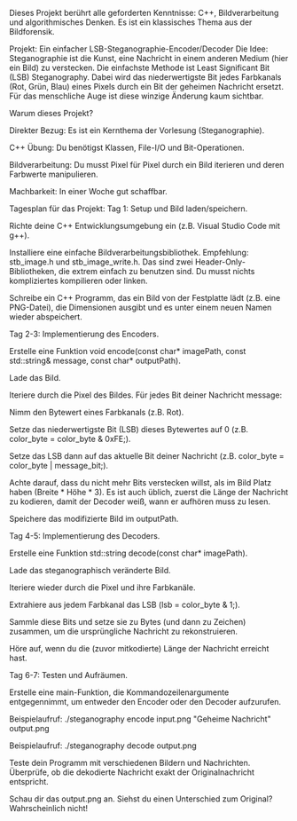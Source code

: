 Dieses Projekt berührt alle geforderten Kenntnisse: C++, Bildverarbeitung und algorithmisches Denken. Es ist ein klassisches Thema aus der Bildforensik.

Projekt: Ein einfacher LSB-Steganographie-Encoder/Decoder
Die Idee: Steganographie ist die Kunst, eine Nachricht in einem anderen Medium (hier ein Bild) zu verstecken. Die einfachste Methode ist Least Significant Bit (LSB) Steganography. Dabei wird das niederwertigste Bit jedes Farbkanals (Rot, Grün, Blau) eines Pixels durch ein Bit der geheimen Nachricht ersetzt. Für das menschliche Auge ist diese winzige Änderung kaum sichtbar.

Warum dieses Projekt?

Direkter Bezug: Es ist ein Kernthema der Vorlesung (Steganographie).

C++ Übung: Du benötigst Klassen, File-I/O und Bit-Operationen.

Bildverarbeitung: Du musst Pixel für Pixel durch ein Bild iterieren und deren Farbwerte manipulieren.

Machbarkeit: In einer Woche gut schaffbar.

Tagesplan für das Projekt:
Tag 1: Setup und Bild laden/speichern.

Richte deine C++ Entwicklungsumgebung ein (z.B. Visual Studio Code mit g++).

Installiere eine einfache Bildverarbeitungsbibliothek. Empfehlung: stb_image.h und stb_image_write.h. Das sind zwei Header-Only-Bibliotheken, die extrem einfach zu benutzen sind. Du musst nichts kompliziertes kompilieren oder linken.

Schreibe ein C++ Programm, das ein Bild von der Festplatte lädt (z.B. eine PNG-Datei), die Dimensionen ausgibt und es unter einem neuen Namen wieder abspeichert.

Tag 2-3: Implementierung des Encoders.

Erstelle eine Funktion void encode(const char* imagePath, const std::string& message, const char* outputPath).

Lade das Bild.

Iteriere durch die Pixel des Bildes. Für jedes Bit deiner Nachricht message:

Nimm den Bytewert eines Farbkanals (z.B. Rot).

Setze das niederwertigste Bit (LSB) dieses Bytewertes auf 0 (z.B. color_byte = color_byte & 0xFE;).

Setze das LSB dann auf das aktuelle Bit deiner Nachricht (z.B. color_byte = color_byte | message_bit;).

Achte darauf, dass du nicht mehr Bits verstecken willst, als im Bild Platz haben (Breite * Höhe * 3). Es ist auch üblich, zuerst die Länge der Nachricht zu kodieren, damit der Decoder weiß, wann er aufhören muss zu lesen.

Speichere das modifizierte Bild im outputPath.

Tag 4-5: Implementierung des Decoders.

Erstelle eine Funktion std::string decode(const char* imagePath).

Lade das steganographisch veränderte Bild.

Iteriere wieder durch die Pixel und ihre Farbkanäle.

Extrahiere aus jedem Farbkanal das LSB (lsb = color_byte & 1;).

Sammle diese Bits und setze sie zu Bytes (und dann zu Zeichen) zusammen, um die ursprüngliche Nachricht zu rekonstruieren.

Höre auf, wenn du die (zuvor mitkodierte) Länge der Nachricht erreicht hast.

Tag 6-7: Testen und Aufräumen.

Erstelle eine main-Funktion, die Kommandozeilenargumente entgegennimmt, um entweder den Encoder oder den Decoder aufzurufen.

Beispielaufruf: ./steganography encode input.png "Geheime Nachricht" output.png

Beispielaufruf: ./steganography decode output.png

Teste dein Programm mit verschiedenen Bildern und Nachrichten. Überprüfe, ob die dekodierte Nachricht exakt der Originalnachricht entspricht.

Schau dir das output.png an. Siehst du einen Unterschied zum Original? Wahrscheinlich nicht!
